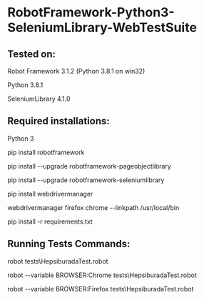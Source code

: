 # RobotFramework-Python3-SeleniumLibrary-WebTestSuite


Tested on:
------------------
Robot Framework 3.1.2 (Python 3.8.1 on win32)

Python 3.8.1

SeleniumLibrary 4.1.0

Required installations:
--------------------
Python 3

pip install robotframework

pip install --upgrade robotframework-pageobjectlibrary

pip install --upgrade robotframework-seleniumlibrary

pip install webdrivermanager

webdrivermanager firefox chrome --linkpath /usr/local/bin

pip install -r requirements.txt

Running Tests Commands:
----------------------
robot tests\HepsiburadaTest.robot

robot --variable BROWSER:Chrome tests\HepsiburadaTest.robot

robot --variable BROWSER:Firefox tests\HepsiburadaTest.robot
